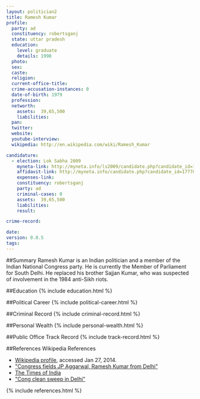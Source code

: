 ```yaml
---
layout: politician2
title: Ramesh Kumar
profile: 
  party: ad
  constituency: robertsganj
  state: uttar pradesh
  education: 
    level: graduate
    details: 1998
  photo: 
  sex: 
  caste: 
  religion: 
  current-office-title: 
  crime-accusation-instances: 0
  date-of-birth: 1979
  profession: 
  networth: 
    assets:  39,65,500
    liabilities: 
  pan: 
  twitter: 
  website: 
  youtube-interview: 
  wikipedia: http://en.wikipedia.com/wiki/Ramesh_Kumar

candidature: 
  - election: Lok Sabha 2009
    myneta-link: http://myneta.info/ls2009/candidate.php?candidate_id=1777
    affidavit-link: http://myneta.info/candidate.php?candidate_id=1777&scan=original
    expenses-link: 
    constituency: robertsganj 
    party: ad
    criminal-cases: 0
    assets:  39,65,500
    liabilities: 
    result:  

crime-record: 

date: 
version: 0.0.5
tags: 
---
```

##Summary
Ramesh Kumar is an Indian politician and a member of the Indian National Congress party. He is currently the Member of Parliament for South Delhi. He replaced his brother Sajjan Kumar, who was suspected of involvement in the 1984 anti-Sikh riots.


##Education
{% include education.html %}


##Political Career
{% include political-career.html %}


##Criminal Record
{% include criminal-record.html %}


##Personal Wealth
{% include personal-wealth.html %}


##Public Office Track Record
{% include track-record.html %}


##References
Wikipedia References
- [Wikipedia profile]({{page.profile.wikipedia}}), accessed Jan 27, 2014.
- ["Congress fields JP Aggarwal, Ramesh Kumar from Delhi"][wiki1]
- [The Times of India][wiki2]
- ["Cong clean sweep in Delhi"][wiki3]

[wiki1]: http://timesofindia.indiatimes.com/news/india/Congress-fields-JP-Aggarwal-Ramesh-Kumar-from-Delhi/articleshow/4413593.cms
[wiki2]: /wiki/The_Times_of_India
[wiki3]: http://www.tribuneindia.com/2009/20090517/main4.htm


{% include references.html %}